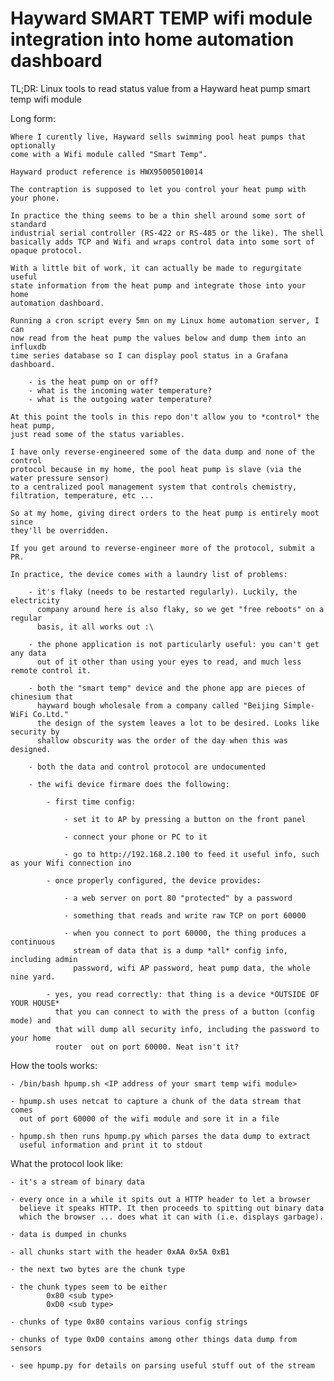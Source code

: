 # Hayward SMART TEMP wifi module integration into home automation dashboard

TL;DR:
    Linux tools to read status value from a Hayward heat pump smart temp wifi module

Long form:

    Where I curently live, Hayward sells swimming pool heat pumps that optionally
    come with a Wifi module called "Smart Temp".

    Hayward product reference is HWX95005010014

    The contraption is supposed to let you control your heat pump with your phone.

    In practice the thing seems to be a thin shell around some sort of standard
    industrial serial controller (RS-422 or RS-485 or the like). The shell
    basically adds TCP and Wifi and wraps control data into some sort of
    opaque protocol.

    With a little bit of work, it can actually be made to regurgitate useful
    state information from the heat pump and integrate those into your home
    automation dashboard.

    Running a cron script every 5mn on my Linux home automation server, I can
    now read from the heat pump the values below and dump them into an influxdb
    time series database so I can display pool status in a Grafana dashboard.

        - is the heat pump on or off?
        - what is the incoming water temperature?
        - what is the outgoing water temperature?

    At this point the tools in this repo don't allow you to *control* the heat pump,
    just read some of the status variables.

    I have only reverse-engineered some of the data dump and none of the control
    protocol because in my home, the pool heat pump is slave (via the water pressure sensor)
    to a centralized pool management system that controls chemistry, filtration, temperature, etc ...

    So at my home, giving direct orders to the heat pump is entirely moot since
    they'll be overridden.

    If you get around to reverse-engineer more of the protocol, submit a PR.

    In practice, the device comes with a laundry list of problems:

        - it's flaky (needs to be restarted regularly). Luckily, the electricity
          company around here is also flaky, so we get "free reboots" on a regular
          basis, it all works out :\

        - the phone application is not particularly useful: you can't get any data
          out of it other than using your eyes to read, and much less remote control it.

        - both the "smart temp" device and the phone app are pieces of chinesium that
          hayward bough wholesale from a company called "Beijing Simple-WiFi Co.Ltd."
          the design of the system leaves a lot to be desired. Looks like security by
          shallow obscurity was the order of the day when this was designed.

        - both the data and control protocol are undocumented

        - the wifi device firmare does the following:

            - first time config:

                - set it to AP by pressing a button on the front panel

                - connect your phone or PC to it

                - go to http://192.168.2.100 to feed it useful info, such as your Wifi connection ino

            - once properly configured, the device provides:

                - a web server on port 80 "protected" by a password

                - something that reads and write raw TCP on port 60000

                - when you connect to port 60000, the thing produces a continuous
                  stream of data that is a dump *all* config info, including admin
                  password, wifi AP password, heat pump data, the whole nine yard.

            - yes, you read correctly: that thing is a device *OUTSIDE OF YOUR HOUSE*
              that you can connect to with the press of a button (config mode) and
              that will dump all security info, including the password to your home
              router  out on port 60000. Neat isn't it?

How the tools works:

    - /bin/bash hpump.sh <IP address of your smart temp wifi module>

    - hpump.sh uses netcat to capture a chunk of the data stream that comes
      out of port 60000 of the wifi module and sore it in a file

    - hpump.sh then runs hpump.py which parses the data dump to extract
      useful information and print it to stdout

What the protocol look like:

    - it's a stream of binary data

    - every once in a while it spits out a HTTP header to let a browser
      believe it speaks HTTP. It then proceeds to spitting out binary data
      which the browser ... does what it can with (i.e. displays garbage).

    - data is dumped in chunks

    - all chunks start with the header 0xAA 0x5A 0xB1

    - the next two bytes are the chunk type

    - the chunk types seem to be either
            0x80 <sub type>
            0xD0 <sub type>

    - chunks of type 0x80 contains various config strings

    - chunks of type 0xD0 contains among other things data dump from sensors

    - see hpump.py for details on parsing useful stuff out of the stream

